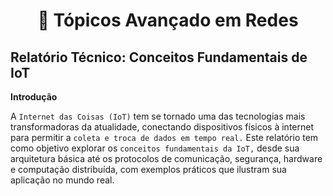 <h1 align="center">🔗 Tópicos Avançado em Redes </h1>

<h2>Relatório Técnico: Conceitos Fundamentais de IoT</h2>

**Introdução**

A `Internet das Coisas (IoT)` tem se tornado uma das tecnologias mais transformadoras da atualidade, conectando dispositivos físicos à internet para permitir a `coleta e troca de dados em tempo real.` Este relatório tem como objetivo explorar os `conceitos fundamentais da IoT,` desde sua arquitetura básica até os protocolos de comunicação, segurança, hardware e computação distribuída, com exemplos práticos que ilustram sua aplicação no mundo real.
